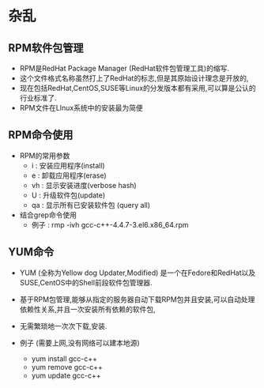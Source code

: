 # 杂乱

## RPM软件包管理
- RPM是RedHat Package Manager (RedHat软件包管理工具)的缩写.
- 这个文件格式名称虽然打上了RedHat的标志,但是其原始设计理念是开放的,
- 现在包括RedHat,CentOS,SUSE等Linux的分发版本都有采用,可以算是公认的行业标准了.
- RPM文件在LInux系统中的安装最为简便

## RPM命令使用
- RPM的常用参数
	-  i : 安装应用程序(install)
	-  e : 卸载应用程序(erase)
	-  vh : 显示安装进度(verbose hash)
	-  U : 升级软件包(update)
	-  qa : 显示所有已安装软件包 (query all)
- 结合grep命令使用
	- 例子 : rmp -ivh gcc-c++-4.4.7-3.el6.x86_64.rpm

## YUM命令
- YUM (全称为Yellow dog Updater,Modified) 是一个在Fedore和RedHat以及SUSE,CentOS中的Shell前段软件包管理器.
- 基于RPM包管理,能够从指定的服务器自动下载RPM包并且安装,可以自动处理依赖性关系,并且一次安装所有依赖的软件包,
- 无需繁琐地一次次下载,安装.

- 例子 (需要上网,没有网络可以建本地源)
	- yum install gcc-c++
	- yum remove gcc-c++
	- yum update gcc-c++
